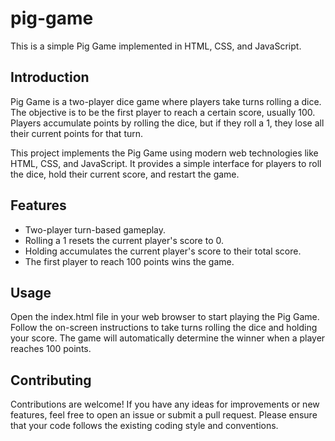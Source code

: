 # pig-game
This is a simple Pig Game implemented in HTML, CSS, and JavaScript.
## Introduction

Pig Game is a two-player dice game where players take turns rolling a dice. The objective is to be the first player to reach a certain score, usually 100. Players accumulate points by rolling the dice, but if they roll a 1, they lose all their current points for that turn.

This project implements the Pig Game using modern web technologies like HTML, CSS, and JavaScript. It provides a simple interface for players to roll the dice, hold their current score, and restart the game.

## Features

- Two-player turn-based gameplay.
- Rolling a 1 resets the current player's score to 0.
- Holding accumulates the current player's score to their total score.
- The first player to reach 100 points wins the game.
## Usage
Open the index.html file in your web browser to start playing the Pig Game. Follow the on-screen instructions to take turns rolling the dice and holding your score. The game will automatically determine the winner when a player reaches 100 points.

## Contributing
Contributions are welcome! If you have any ideas for improvements or new features, feel free to open an issue or submit a pull request. Please ensure that your code follows the existing coding style and conventions.
